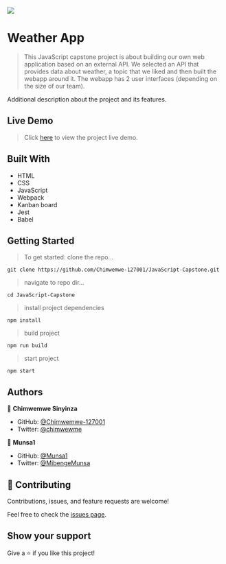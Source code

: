 ![](https://img.shields.io/badge/Microverse-blueviolet)

# Weather App

> This JavaScript capstone project is about building our own web application based on an external API. We selected an API that provides data about weather, a topic that we liked and then built the webapp around it. The webapp has 2 user interfaces (depending on the size of our team).

Additional description about the project and its features.

## Live Demo
> Click [here](eager-meitner-73b056.netlify.app) to view the project live demo.

## Built With

- HTML
- CSS
- JavaScript
- Webpack
- Kanban board
- Jest
- Babel

## Getting Started
> To get started:
> clone the repo...

  `git clone https://github.com/Chimwemwe-127001/JavaScript-Capstone.git`

> navigate to repo dir...

  ```cd JavaScript-Capstone```

> install project dependencies

  ```npm install```

> build project

  ```npm run build```

> start project

  ```npm start```

## Authors

👤 **Chimwemwe Sinyinza**

- GitHub: [@Chimwemwe-127001](https://github.com/Chimwemwe-127001)
- Twitter: [@chimwewme](https://twitter.com/chimwewme)

👤 **Munsa1**

- GitHub: [@Munsa1](https://github.com/Munsa1)
- Twitter: [@MibengeMunsa](https://twitter.com/MibengeMunsa)

## 🤝 Contributing

Contributions, issues, and feature requests are welcome!

Feel free to check the [issues page](../../issues/).

## Show your support

Give a ⭐️ if you like this project!
